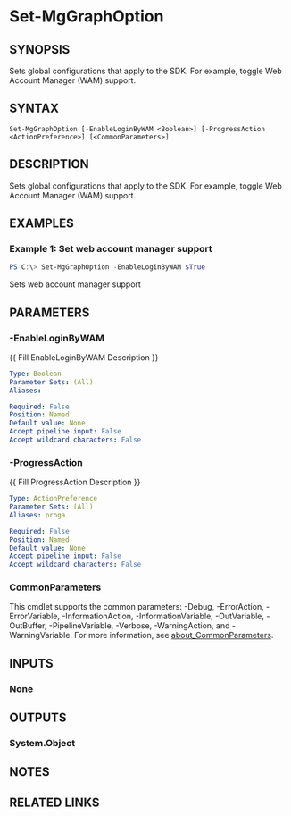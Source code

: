 ﻿---
external help file: Microsoft.Graph.Authentication.dll-Help.xml
Module Name: Microsoft.Graph.Authentication
online version: https://learn.microsoft.com/en-us/powershell/module/microsoft.graph.authentication/set-mgenvironment
schema: 2.0.0
---

# Set-MgGraphOption

## SYNOPSIS
Sets global configurations that apply to the SDK. For example, toggle Web Account Manager (WAM) support.

## SYNTAX

```
Set-MgGraphOption [-EnableLoginByWAM <Boolean>] [-ProgressAction <ActionPreference>] [<CommonParameters>]
```

## DESCRIPTION
Sets global configurations that apply to the SDK. For example, toggle Web Account Manager (WAM) support.

## EXAMPLES

### Example 1: Set web account manager support
```powershell
PS C:\> Set-MgGraphOption -EnableLoginByWAM $True
```

 Sets web account manager support

## PARAMETERS

### -EnableLoginByWAM
{{ Fill EnableLoginByWAM Description }}

```yaml
Type: Boolean
Parameter Sets: (All)
Aliases:

Required: False
Position: Named
Default value: None
Accept pipeline input: False
Accept wildcard characters: False
```

### -ProgressAction
{{ Fill ProgressAction Description }}

```yaml
Type: ActionPreference
Parameter Sets: (All)
Aliases: proga

Required: False
Position: Named
Default value: None
Accept pipeline input: False
Accept wildcard characters: False
```

### CommonParameters
This cmdlet supports the common parameters: -Debug, -ErrorAction, -ErrorVariable, -InformationAction, -InformationVariable, -OutVariable, -OutBuffer, -PipelineVariable, -Verbose, -WarningAction, and -WarningVariable. For more information, see [about_CommonParameters](http://go.microsoft.com/fwlink/?LinkID=113216).

## INPUTS

### None
## OUTPUTS

### System.Object
## NOTES

## RELATED LINKS
